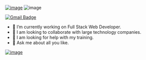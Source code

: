 [![image](https://github.com/user-attachments/assets/6be2e34e-85aa-4730-bc54-6f6b384e06dd)](https://www.instagram.com/bertopf_/)
![image](https://github.com/user-attachments/assets/71b7f379-1a31-4eac-bd3c-28a7d960c608)




[![Gmail Badge](https://img.shields.io/badge/-bertoperez.apf@gmail.com-c14438?style=flat-square&logo=Gmail&logoColor=white&link=mailto:bertoperez.apf@gmail.com)](mailto:bertoperez.apf@gmail.com)



- 🔭 I’m currently working on Full Stack Web Developer.
- 👯 I am looking to collaborate with large technology companies.
- 🤔 I am looking for help with my training. 
- 💬 Ask me about all you like.

[![image](https://github.com/user-attachments/assets/0f32a043-c67c-4015-9f83-010769bf271a)](https://open.spotify.com/playlist/37i9dQZF1E3a4h9xfegJWo?si=327236b93d694de0)


